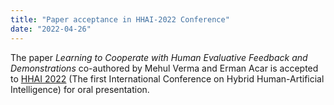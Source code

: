 ```yaml
---
title: "Paper acceptance in HHAI-2022 Conference"
date: "2022-04-26"
---
```


The paper _Learning to Cooperate with Human Evaluative Feedback and Demonstrations_ co-authored by Mehul Verma and Erman Acar is accepted to [HHAI 2022](https://www.hhai-conference.org/) (The first International Conference on Hybrid Human-Artificial Intelligence) for oral presentation.
